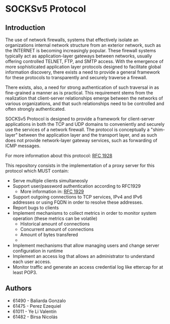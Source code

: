 # SOCKSv5 Protocol

## Introduction

The use of network firewalls, systems that effectively isolate an organizations internal network structure from an exterior network, such as the INTERNET is becoming increasingly popular.  These firewall systems typically act as application-layer gateways between networks, usually offering controlled TELNET, FTP, and SMTP access. With the emergence of more sophisticated application layer protocols designed to facilitate global information discovery, there exists a need to provide a general framework for these protocols to transparently and securely traverse a firewall.

There exists, also, a need for strong authentication of such traversal in as fine-grained a manner as is practical. This requirement stems from the realization that client-server relationships emerge between the networks of various organizations, and that such relationships need to be controlled and often strongly authenticated.

SOCKSv5 Protocol is designed to provide a framework for client-server applications in both the TCP and UDP domains to conveniently and securely use the services of a network firewall. The protocol is conceptually a "shim-layer" between the application layer and the transport layer, and as such does not provide network-layer gateway services, such as forwarding of ICMP messages.

For more information about this protocol: [RFC 1928](https://datatracker.ietf.org/doc/html/rfc1928)

This repository consists in the implementation of a proxy server for this protocol which MUST contain:

 - Serve multiple clients simultaneosly
 - Support user/password authentication according to RFC1929
	 - More information in: [RFC 1929](https://datatracker.ietf.org/doc/html/rfc1929)
 - Support outgoing connections to TCP services, IPv4 and IPv6 addresses or using FQDN in order to resolve these addresses.
 - Report bugs to clients
 - Implement mechanisms to collect metrics in order to monitor system operation (these metrics can be volatile)
	 - Historical amount of connections
	 - Concurrent amount of connections
	 - Amount of bytes transfered
	 -  
 - Implement mechanisms that allow managing users and change server configuration in runtime
 - Implement an access log that allows an administrator to understand each user access.
 - Monitor traffic and generate an access credential log like ettercap for at least POP3.


## Authors
- 61490 - Baliarda Gonzalo
- 61475 - Perez Ezequiel
- 61011 - Ye Li Valentín
- 61482 - Birsa Nicolás